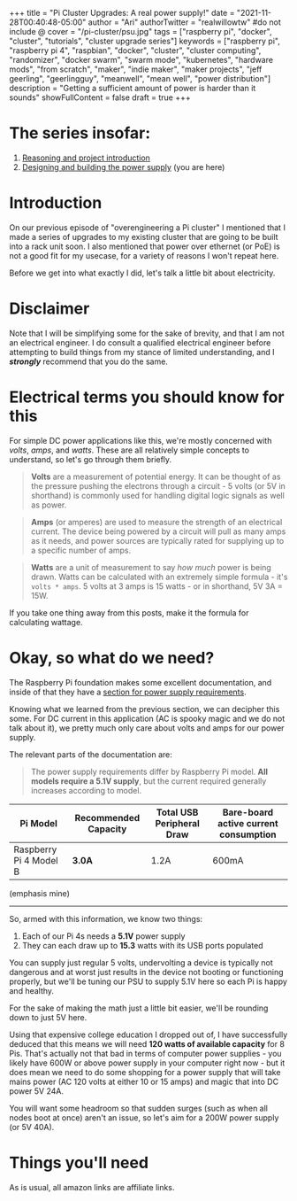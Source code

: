 +++
title = "Pi Cluster Upgrades: A real power supply!"
date = "2021-11-28T00:40:48-05:00"
author = "Ari"
authorTwitter = "realwillowtw" #do not include @
cover = "/pi-cluster/psu.jpg"
tags = ["raspberry pi", "docker", "cluster", "tutorials", "cluster upgrade series"]
keywords = ["raspberry pi", "raspberry pi 4", "raspbian", "docker", "cluster", "cluster computing", "randomizer", "docker swarm", "swarm mode", "kubernetes", "hardware mods", "from scratch", "maker", "indie maker", "maker projects", "jeff geerling", "geerlingguy", "meanwell", "mean well", "power distribution"]
description = "Getting a sufficient amount of power is harder than it sounds"
showFullContent = false
draft = true
+++

# The series insofar:

 1. [Reasoning and project introduction](/posts/pi-cluster-upgrades)
 2. [Designing and building the power supply](/posts/cluster-upgrade-power) (you are here)

# Introduction

On our previous episode of "overengineering a Pi cluster" I mentioned that I made a series of upgrades to my existing cluster that are going to be built into a rack unit soon. I also mentioned that power over ethernet (or PoE) is not a good fit for my usecase, for a variety of reasons I won't repeat here.

Before we get into what exactly I did, let's talk a little bit about electricity.

# Disclaimer

Note that I will be simplifying some for the sake of brevity, and that I am not an electrical engineer. I do consult a qualified electrical engineer before attempting to build things from my stance of limited understanding, and I ***strongly*** recommend that you do the same.

# Electrical terms you should know for this

For simple DC power applications like this, we're mostly concerned with _volts_, _amps_, and _watts_. These are all relatively simple concepts to understand, so let's go through them briefly.

> **Volts** are a measurement of potential energy. It can be thought of as the pressure pushing the electrons through a circuit - 5 volts (or 5V in shorthand) is commonly used for handling digital logic signals as well as power.

> **Amps** (or amperes) are used to measure the strength of an electrical current. The device being powered by a circuit will pull as many amps as it needs, and power sources are typically rated for supplying up to a specific number of amps.

> **Watts** are a unit of measurement to say *how much* power is being drawn. Watts can be calculated with an extremely simple formula - it's `volts * amps`. 5 volts at 3 amps is 15 watts - or in shorthand, 5V 3A = 15W.

If you take one thing away from this posts, make it the formula for calculating wattage.

# Okay, so what do we need?

The Raspberry Pi foundation makes some excellent documentation, and inside of that they have a [section for power supply requirements](https://www.raspberrypi.com/documentation/computers/raspberry-pi.html#power-supply).

Knowing what we learned from the previous section, we can decipher this some. For DC current in this application (AC is spooky magic and we do not talk about it), we pretty much only care about volts and amps for our power supply.

The relevant parts of the documentation are:

> The power supply requirements differ by Raspberry Pi model. **All models require a 5.1V supply**, but the current required generally increases according to model.

| Pi Model | Recommended Capacity | Total USB Peripheral Draw | Bare-board active current consumption |
| -------- | -------------------- | ------------------------- | ------------------------------------- |
|Raspberry Pi 4 Model B | **3.0A** | 1.2A | 600mA |

(emphasis mine)

---

So, armed with this information, we know two things:

1. Each of our Pi 4s needs a **5.1V** power supply
2. They can each draw up to **15.3** watts with its USB ports populated

You can supply just regular 5 volts, undervolting a device is typically not dangerous and at worst just results in the device not booting or functioning properly, but we'll be tuning our PSU to supply 5.1V here so each Pi is happy and healthy.

For the sake of making the math just a little bit easier, we'll be rounding down to just 5V here.

Using that expensive college education I dropped out of, I have successfully deduced that this means we will need **120 watts of available capacity** for 8 Pis. That's actually not that bad in terms of computer power supplies - you likely have 600W or above power supply in your computer right now - but it does mean we need to do some shopping for a power supply that will take mains power (AC 120 volts at either 10 or 15 amps) and magic that into DC power 5V 24A.

You will want some headroom so that sudden surges (such as when all nodes boot at once) aren't an issue, so let's aim for a 200W power supply (or 5V 40A).

# Things you'll need

As is usual, all amazon links are affiliate links.
